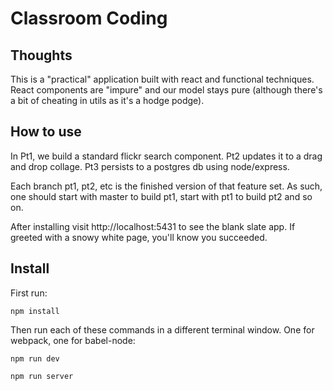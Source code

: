# Classroom Coding

## Thoughts

This is a "practical" application built with react and functional techniques. React components are "impure" and our model stays pure (although there's a bit of cheating in utils as it's a hodge podge).

## How to use

In Pt1, we build a standard flickr search component. Pt2 updates it to a drag and drop collage. Pt3 persists to a postgres db using node/express.

Each branch pt1, pt2, etc is the finished version of that feature set. As such, one should start with master to build pt1, start with pt1 to build pt2 and so on.

After installing visit http://localhost:5431 to see the blank slate app. If greeted with a snowy white page, you'll know you succeeded.

## Install

First run:

```
npm install
```

Then run each of these commands in a different terminal window. One for webpack, one for babel-node:

```
npm run dev
```

```
npm run server
```

